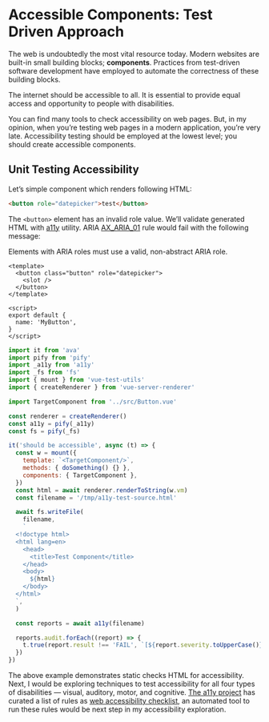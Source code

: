 

# Accessible Components: Test Driven Approach

The web is undoubtedly the most vital resource today. Modern websites are built-in small building blocks; **components**. Practices from test-driven software development have employed to automate the correctness of these building blocks.

The internet should be accessible to all. It is essential to provide equal access and opportunity to people with disabilities.

You can find many tools to check accessibility on web pages. But, in my opinion, when you’re testing web pages in a modern application, you’re very late. Accessibility testing should be employed at the lowest level; you should create accessible components.

## Unit Testing Accessibility

Let’s simple component which renders following HTML:

```html
<button role="datepicker">test</button>
```

The `<button>` element has an invalid role value. We’ll validate generated HTML with [a11y](https://github.com/addyosmani/a11y) utility. ARIA [AX\_ARIA\_01](https://github.com/GoogleChrome/accessibility-developer-tools/wiki/Audit-Rules#ax_aria_01) rule would fail with the following message:

Elements with ARIA roles must use a valid, non-abstract ARIA role.

```vue file="src/Button.vue"
<template>
  <button class="button" role="datepicker">
    <slot />
  </button>
</template>

<script>
export default {
  name: 'MyButton',
}
</script>
```

```js file="src/Button.spec.js"
import it from 'ava'
import pify from 'pify'
import _a11y from 'a11y'
import _fs from 'fs'
import { mount } from 'vue-test-utils'
import { createRenderer } from 'vue-server-renderer'

import TargetComponent from '../src/Button.vue'

const renderer = createRenderer()
const a11y = pify(_a11y)
const fs = pify(_fs)

it('should be accessible', async (t) => {
  const w = mount({
    template: `<TargetComponent/>`,
    methods: { doSomething() {} },
    components: { TargetComponent },
  })
  const html = await renderer.renderToString(w.vm)
  const filename = '/tmp/a11y-test-source.html'

  await fs.writeFile(
    filename,
    `
  <!doctype html>
  <html lang=en>
    <head>
      <title>Test Component</title>
    </head>
    <body>
      ${html}
    </body>
  </html>
  `,
  )

  const reports = await a11y(filename)

  reports.audit.forEach((report) => {
    t.true(report.result !== 'FAIL', `[${report.severity.toUpperCase()}] ${report.heading}`)
  })
})
```

The above example demonstrates static checks HTML for accessibility. Next, I would be exploring techniques to test accessibility for all four types of disabilities — visual, auditory, motor, and cognitive. [The a11y project](http://a11yproject.com/) has curated a list of rules as [web accessibility checklist](http://a11yproject.com/checklist), an automated tool to run these rules would be next step in my accessibility exploration.

